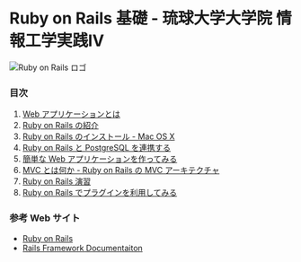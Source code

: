 Ruby on Rails 基礎 - 琉球大学大学院 情報工学実践IV
================================================================================

![Ruby on Rails ロゴ](images/rails.png "Ruby on Rails")

### 目次

1. [Web アプリケーションとは](how_to_webapplication.html)
2. [Ruby on Rails の紹介](introduction_of_ruby_on_rails.html)
3. [Ruby on Rails のインストール - Mac OS X](installation_of_ruby_on_rails_for_osx.html)
4. [Ruby on Rails と PostgreSQL を連携する](ruby_on_rails_database_configuration.html)
5. [簡単な Web アプリケーションを作ってみる](create_easy_webapplication.html)
6. [MVC とは何か - Ruby on Rails の MVC アーキテクチャ](how_to_mvc.html)
7. [Ruby on Rails 演習](exercise.html)
8. [Ruby on Rails でプラグインを利用してみる](rails_plugin.html)

### 参考 Web サイト

* [Ruby on Rails](http://www.rubyonrails.org/)
* [Rails Framework Documentaiton](http://api.rubyonrails.org/)
